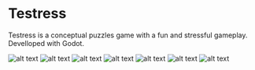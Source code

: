 # Testress


Testress is a conceptual puzzles game with a fun and stressful gameplay.
Develloped with Godot.

![alt text](https://github.com/pauljfournier/Testress/blob/main/Screenshots/keyboard_default_controls.png?raw=true)
![alt text](https://github.com/pauljfournier/Testress/blob/main/Screenshots/controller_default_controls.png?raw=true)
![alt text](https://github.com/pauljfournier/Testress/blob/main/Screenshots/Capture%20d’écran%202022-05-31%20160057.png?raw=true)
![alt text](https://github.com/pauljfournier/Testress/blob/main/Screenshots/Capture%20d’écran%202022-05-31%20160016.png?raw=true)
![alt text](https://github.com/pauljfournier/Testress/blob/main/Screenshots/Capture%20d’écran%202022-05-31%20160003.png?raw=true)
![alt text](https://github.com/pauljfournier/Testress/blob/main/Screenshots/Capture%20d’écran%202022-05-31%20160016.png?raw=true)
![alt text](https://github.com/pauljfournier/Testress/blob/main/Screenshots/Capture%20d’écran%202022-05-31%20155701.png?raw=true)
